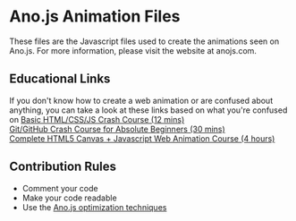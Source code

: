 # Ano.js Animation Files

These files are the Javascript files used to create the animations seen on Ano.js. For more information, please visit the website at anojs.com.

## Educational Links
If you don't know how to create a web animation or are confused about anything, you can take a look at these links based on what you're confused on
[Basic HTML/CSS/JS Crash Course (12 mins)](https://www.youtube.com/watch?v=O9Uauq-Gd0c) <br/>
[Git/GitHub Crash Course for Absolute Beginners (30 mins)](https://www.youtube.com/watch?v=SWYqp7iY_Tc) <br/>
[Complete HTML5 Canvas + Javascript Web Animation Course (4 hours)](https://www.youtube.com/playlist?list=PLpPnRKq7eNW3We9VdCfx9fprhqXHwTPXL) <br/>

## Contribution Rules
- Comment your code
- Make your code readable
- Use the [Ano.js optimization techniques](OPTIMIZATION.md)
